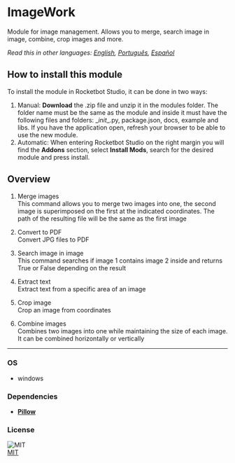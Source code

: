 # ImageWork
  
Module for image management. Allows you to merge, search image in image, combine, crop images and more.  

*Read this in other languages: [English](README.md), [Português](README.pr.md), [Español](README.es.md)*

## How to install this module
  
To install the module in Rocketbot Studio, it can be done in two ways:
1. Manual: __Download__ the .zip file and unzip it in the modules folder. The folder name must be the same as the module and inside it must have the following files and folders: \__init__.py, package.json, docs, example and libs. If you have the application open, refresh your browser to be able to use the new module.
2. Automatic: When entering Rocketbot Studio on the right margin you will find the **Addons** section, select **Install Mods**, search for the desired module and press install.  


## Overview


1. Merge images  
This command allows you to merge two images into one, the second image is superimposed on the first at the indicated coordinates. The path of the resulting file will be the same as the first image

2. Convert to PDF  
Convert JPG files to PDF 

3. Search image in image  
This command searches if image 1 contains image 2 inside and returns True or False depending on the result

4. Extract text  
Extract text from a specific area of an image

5. Crop image  
Crop an image from coordinates

6. Combine images  
Combines two images into one while maintaining the size of each image. It can be combined horizontally or vertically  




----
### OS

- windows

### Dependencies
- [**Pillow**](https://pypi.org/project/Pillow/)
### License
  
![MIT](https://camo.githubusercontent.com/107590fac8cbd65071396bb4d04040f76cde5bde/687474703a2f2f696d672e736869656c64732e696f2f3a6c6963656e73652d6d69742d626c75652e7376673f7374796c653d666c61742d737175617265)  
[MIT](http://opensource.org/licenses/mit-license.ph)